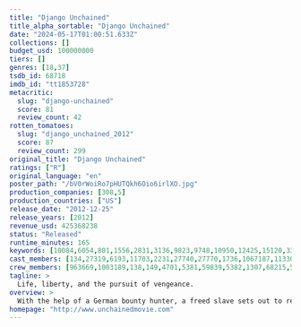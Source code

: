 ```yaml
---
title: "Django Unchained"
title_alpha_sortable: "Django Unchained"
date: "2024-05-17T01:00:51.633Z"
collections: []
budget_usd: 100000000
tiers: []
genres: [18,37]
tsdb_id: 68718
imdb_id: "tt1853728"
metacritic:
  slug: "django-unchained"
  score: 81
  review_count: 42
rotten_tomatoes:
  slug: "django_unchained_2012"
  score: 87
  review_count: 299
original_title: "Django Unchained"
ratings: ["R"]
original_language: "en"
poster_path: "/bV0rWoiRo7pHUTQkh6Oio6irlXO.jpg"
production_companies: [308,5]
production_countries: ["US"]
release_date: "2012-12-25"
release_years: [2012]
revenue_usd: 425368238
status: "Released"
runtime_minutes: 165
keywords: [10084,6054,801,1556,2831,3136,9823,9748,10950,12425,15120,33780,160324,163120,179430,188772,197531,207928,253045,260283,297300,297585,298374,305941,308216,309603]
cast_members: [134,27319,6193,11703,2231,27740,27770,1736,1067187,1133063,1037108,5377,25129,22383,785,114293,69494,20354,6905,22132,156653,21007,47859,20494,2234,62036,72739,87312,11161,2536,45210,95979,5150,1116951,1173099,60874,129868,16937,2141,231857,59844,3493,183519,52885,1292475,21484,36041,187946,1292479,68180,64136,6725]
crew_members: [963669,1003189,138,149,4701,5381,59839,5382,1307,68215,58194,138]
tagline: >
  Life, liberty, and the pursuit of vengeance.
overview: >
  With the help of a German bounty hunter, a freed slave sets out to rescue his wife from a brutal Mississippi plantation owner.
homepage: "http://www.unchainedmovie.com"
---
```

